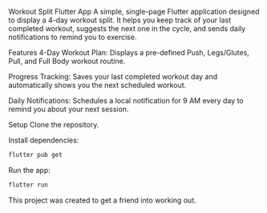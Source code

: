 Workout Split Flutter App
A simple, single-page Flutter application designed to display a 4-day workout split. It helps you keep track of your last completed workout, suggests the next one in the cycle, and sends daily notifications to remind you to exercise.

Features
4-Day Workout Plan: Displays a pre-defined Push, Legs/Glutes, Pull, and Full Body workout routine.

Progress Tracking: Saves your last completed workout day and automatically shows you the next scheduled workout.

Daily Notifications: Schedules a local notification for 9 AM every day to remind you about your next session.

Setup
Clone the repository.

Install dependencies:
```bash
flutter pub get
```
Run the app:
```bash
flutter run
```
This project was created to get a friend into working out.
